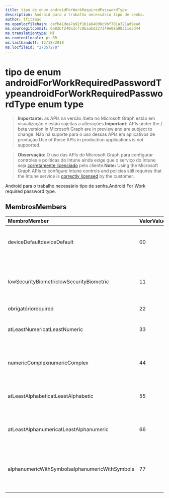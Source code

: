 ```yaml
---
title: tipo de enum androidForWorkRequiredPasswordType
description: Android para o trabalho necessário tipo de senha.
author: tfitzmac
ms.openlocfilehash: cefb41dea7a92f1b1a640d8c9bf701a321ad9ead
ms.sourcegitcommit: 6a82bf240a3cfc0baabd227349e08a08311e3d44
ms.translationtype: MT
ms.contentlocale: pt-BR
ms.lasthandoff: 12/18/2018
ms.locfileid: "27357278"
---
```

# <a name="androidforworkrequiredpasswordtype-enum-type"></a><span data-ttu-id="a3b70-103">tipo de enum androidForWorkRequiredPasswordType</span><span class="sxs-lookup"><span data-stu-id="a3b70-103">androidForWorkRequiredPasswordType enum type</span></span>

> <span data-ttu-id="a3b70-104">**Importante:** as APIs na versão /beta no Microsoft Graph estão em visualização e estão sujeitas a alterações.</span><span class="sxs-lookup"><span data-stu-id="a3b70-104">**Important:** APIs under the / beta version in Microsoft Graph are in preview and are subject to change.</span></span> <span data-ttu-id="a3b70-105">Não há suporte para o uso dessas APIs em aplicativos de produção.</span><span class="sxs-lookup"><span data-stu-id="a3b70-105">Use of these APIs in production applications is not supported.</span></span>

> <span data-ttu-id="a3b70-106">**Observação:** O uso das APIs do Microsoft Graph para configurar controles e políticas do Intune ainda exige que o serviço do Intune seja [corretamente licenciado](https://go.microsoft.com/fwlink/?linkid=839381) pelo cliente.</span><span class="sxs-lookup"><span data-stu-id="a3b70-106">**Note:** Using the Microsoft Graph APIs to configure Intune controls and policies still requires that the Intune service is [correctly licensed](https://go.microsoft.com/fwlink/?linkid=839381) by the customer.</span></span>

<span data-ttu-id="a3b70-107">Android para o trabalho necessário tipo de senha.</span><span class="sxs-lookup"><span data-stu-id="a3b70-107">Android For Work required password type.</span></span>
## <a name="members"></a><span data-ttu-id="a3b70-108">Membros</span><span class="sxs-lookup"><span data-stu-id="a3b70-108">Members</span></span>
|<span data-ttu-id="a3b70-109">Membro</span><span class="sxs-lookup"><span data-stu-id="a3b70-109">Member</span></span>|<span data-ttu-id="a3b70-110">Valor</span><span class="sxs-lookup"><span data-stu-id="a3b70-110">Value</span></span>|<span data-ttu-id="a3b70-111">Descrição</span><span class="sxs-lookup"><span data-stu-id="a3b70-111">Description</span></span>|
|:---|:---|:---|
|<span data-ttu-id="a3b70-112">deviceDefault</span><span class="sxs-lookup"><span data-stu-id="a3b70-112">deviceDefault</span></span>|<span data-ttu-id="a3b70-113">0</span><span class="sxs-lookup"><span data-stu-id="a3b70-113">0</span></span>|<span data-ttu-id="a3b70-114">Valor de padrão de dispositivo, sem intenção.</span><span class="sxs-lookup"><span data-stu-id="a3b70-114">Device default value, no intent.</span></span>|
|<span data-ttu-id="a3b70-115">lowSecurityBiometric</span><span class="sxs-lookup"><span data-stu-id="a3b70-115">lowSecurityBiometric</span></span>|<span data-ttu-id="a3b70-116">1</span><span class="sxs-lookup"><span data-stu-id="a3b70-116">1</span></span>|<span data-ttu-id="a3b70-117">Biométrica baixa segurança com base em senha necessária.</span><span class="sxs-lookup"><span data-stu-id="a3b70-117">Low security biometrics based password required.</span></span>|
|<span data-ttu-id="a3b70-118">obrigatório</span><span class="sxs-lookup"><span data-stu-id="a3b70-118">required</span></span>|<span data-ttu-id="a3b70-119">2</span><span class="sxs-lookup"><span data-stu-id="a3b70-119">2</span></span>|<span data-ttu-id="a3b70-120">Obrigatório.</span><span class="sxs-lookup"><span data-stu-id="a3b70-120">Required.</span></span>|
|<span data-ttu-id="a3b70-121">atLeastNumeric</span><span class="sxs-lookup"><span data-stu-id="a3b70-121">atLeastNumeric</span></span>|<span data-ttu-id="a3b70-122">3</span><span class="sxs-lookup"><span data-stu-id="a3b70-122">3</span></span>|<span data-ttu-id="a3b70-123">Senha de pelo menos numérica necessária.</span><span class="sxs-lookup"><span data-stu-id="a3b70-123">At least numeric password required.</span></span>|
|<span data-ttu-id="a3b70-124">numericComplex</span><span class="sxs-lookup"><span data-stu-id="a3b70-124">numericComplex</span></span>|<span data-ttu-id="a3b70-125">4</span><span class="sxs-lookup"><span data-stu-id="a3b70-125">4</span></span>|<span data-ttu-id="a3b70-126">Senha complexa numérica necessária.</span><span class="sxs-lookup"><span data-stu-id="a3b70-126">Numeric complex password required.</span></span>|
|<span data-ttu-id="a3b70-127">atLeastAlphabetic</span><span class="sxs-lookup"><span data-stu-id="a3b70-127">atLeastAlphabetic</span></span>|<span data-ttu-id="a3b70-128">5</span><span class="sxs-lookup"><span data-stu-id="a3b70-128">5</span></span>|<span data-ttu-id="a3b70-129">Senha de pelo menos alfabética necessária.</span><span class="sxs-lookup"><span data-stu-id="a3b70-129">At least alphabetic password required.</span></span>|
|<span data-ttu-id="a3b70-130">atLeastAlphanumeric</span><span class="sxs-lookup"><span data-stu-id="a3b70-130">atLeastAlphanumeric</span></span>|<span data-ttu-id="a3b70-131">6</span><span class="sxs-lookup"><span data-stu-id="a3b70-131">6</span></span>|<span data-ttu-id="a3b70-132">Senha de pelo menos alfanumérica necessária.</span><span class="sxs-lookup"><span data-stu-id="a3b70-132">At least alphanumeric password required.</span></span>|
|<span data-ttu-id="a3b70-133">alphanumericWithSymbols</span><span class="sxs-lookup"><span data-stu-id="a3b70-133">alphanumericWithSymbols</span></span>|<span data-ttu-id="a3b70-134">7</span><span class="sxs-lookup"><span data-stu-id="a3b70-134">7</span></span>|<span data-ttu-id="a3b70-135">Pelo menos alfanumérico com senha de símbolos necessária.</span><span class="sxs-lookup"><span data-stu-id="a3b70-135">At least alphanumeric with symbols password required.</span></span>|





